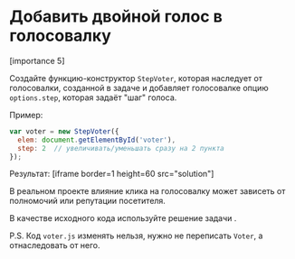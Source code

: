 # Добавить двойной голос в голосовалку

[importance 5]

Создайте функцию-конструктор `StepVoter`, которая наследует от голосовалки, созданной в задаче [](/task/voter-proto) и добавляет голосовалке опцию `options.step`, которая задаёт "шаг" голоса.

Пример:

```js
var voter = new StepVoter({
  elem: document.getElementById('voter'),
  step: 2  // увеличивать/уменьшать сразу на 2 пункта
});
```

Результат:
[iframe border=1 height=60 src="solution"]

В реальном проекте влияние клика на голосовалку может зависеть от полномочий или репутации посетителя.

В качестве исходного кода используйте решение задачи [](/task/voter-proto).

P.S. Код `voter.js` изменять нельзя, нужно не переписать `Voter`, а отнаследовать от него.